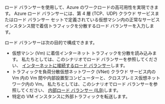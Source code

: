 ロード バランサーを使用して、Azure のワークロードの高可用性を実現できます。 Azure ロード バランサーには、第 4 層 (TCP、UDP) クラウド サービスまたはロード バランサー セットで定義されている仮想マシン内の正常なサービス インスタンス間で着信トラフィックを分散するロード バランサーを入力します。
 
ロード バランサーは次の目的で構成できます。

- 仮想マシン (Vm) に着信インターネット トラフィックを分散を読み込みます。 私たちとしては、このシナリオでロード バランサーを参照してください、 [インターネットに接続するロード バランサー](load-balancer-internet-overview.md)します。
- トラフィックを負荷分散仮想ネットワーク (VNet) クラウド サービス内の Vm 内の Vm 間や内部設置型コンピューターと、クロスプレミス仮想ネットワーク内の Vm。 私たちとしては、このシナリオでロード バランサーを参照してください、 [内部ロード バランサー (ILB)](load-balancer-internal-overview.md)します。
-   特定の VM インスタンスに外部トラフィックを転送します。

